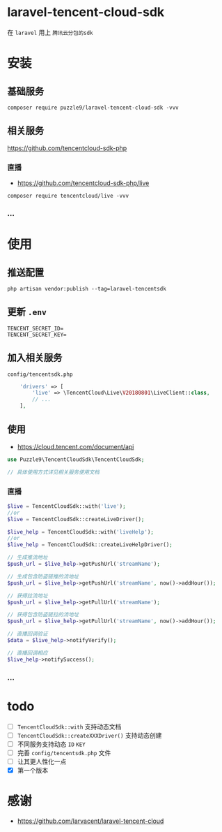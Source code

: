 # laravel-tencent-cloud-sdk

在 `laravel` 用上 `腾讯云分包的sdk`

# 安装

## 基础服务

```shell
composer require puzzle9/laravel-tencent-cloud-sdk -vvv
```

## 相关服务

<https://github.com/tencentcloud-sdk-php>

### 直播

- <https://github.com/tencentcloud-sdk-php/live>

```shell
composer require tencentcloud/live -vvv
```

### ...

# 使用

## 推送配置

```shell
php artisan vendor:publish --tag=laravel-tencentsdk
```

## 更新 `.env`

```dotenv
TENCENT_SECRET_ID=
TENCENT_SECRET_KEY=
```

## 加入相关服务

`config/tencentsdk.php`

```php
    'drivers' => [
    	'live' => \TencentCloud\Live\V20180801\LiveClient::class,
    	// ...
    ],
```

## 使用
- <https://cloud.tencent.com/document/api>

```php
use Puzzle9\TencentCloudSdk\TencentCloudSdk;

// 具体使用方式详见相关服务使用文档
```

### 直播

```php
$live = TencentCloudSdk::with('live');
//or
$live = TencentCloudSdk::createLiveDriver();

$live_help = TencentCloudSdk::with('liveHelp');
//or
$live_help = TencentCloudSdk::createLiveHelpDriver();

// 生成推流地址
$push_url = $live_help->getPushUrl('streamName');

// 生成包含防盗链推的流地址
$push_url = $live_help->getPushUrl('streamName', now()->addHour());

// 获得拉流地址
$push_url = $live_help->getPullUrl('streamName');

// 获得包含防盗链拉的流地址
$push_url = $live_help->getPullUrl('streamName', now()->addHour());

// 直播回调验证
$data = $live_help->notifyVerify();

// 直播回调相应
$live_help->notifySuccess();
```

### ...

# todo
- [ ] `TencentCloudSdk::with` 支持动态文档
- [ ] `TencentCloudSdk::createXXXDriver()` 支持动态创建
- [ ] 不同服务支持动态 `ID` `KEY`
- [ ] 完善 `config/tencentsdk.php` 文件
- [ ] 让其更人性化一点
- [x] 第一个版本

# 感谢
- <https://github.com/larvacent/laravel-tencent-cloud>